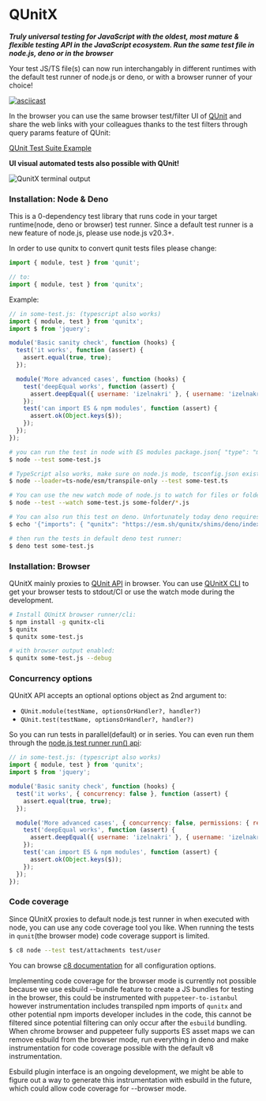 # QUnitX

***Truly universal testing for JavaScript with the oldest, most mature & flexible
testing API in the JavaScript ecosystem. Run the same test file in node.js, deno or in the browser***

Your test JS/TS file(s) can now run interchangably in different runtimes with
the default test runner of node.js or deno, or with a browser runner of your
choice!

[![asciicast](https://asciinema.org/a/597066.svg)](https://asciinema.org/a/597066?autoplay=1)

In the browser you can use the same browser test/filter UI of
[QUnit](https://github.com/qunitjs/qunit) and share the web links with your
colleagues thanks to the test filters through query params feature of QUnit:

[QUnit Test Suite Example](https://objectmodel.js.org/test/?moduleId=6e15ed5f&moduleId=950ec9c5)

**UI visual automated tests also possible with QUnit!**

![QunitX terminal output](https://raw.githubusercontent.com/izelnakri/qunitx/main/docs/qunitx-help-stdout.png)

### Installation: Node & Deno

This is a 0-dependency test library that runs code in your target runtime(node,
deno or browser) test runner. Since a default test runner is a new feature of node.js, please use node.js v20.3+.

In order to use qunitx to convert qunit tests files please change:

```js
import { module, test } from 'qunit';

// to:
import { module, test } from 'qunitx';
```

Example:

```js
// in some-test.js: (typescript also works)
import { module, test } from 'qunitx';
import $ from 'jquery';

module('Basic sanity check', function (hooks) {
  test('it works', function (assert) {
    assert.equal(true, true);
  });

  module('More advanced cases', function (hooks) {
    test('deepEqual works', function (assert) {
      assert.deepEqual({ username: 'izelnakri' }, { username: 'izelnakri' });
    });
    test('can import ES & npm modules', function (assert) {
      assert.ok(Object.keys($));
    });
  });
});
```

```zsh
# you can run the test in node with ES modules package.json{ "type": "module" }
$ node --test some-test.js

# TypeScript also works, make sure on node.js mode, tsconfig.json exists with compilerOptions.module & compilerOptions.moduleResolution set to "NodeNext":
$ node --loader=ts-node/esm/transpile-only --test some-test.ts

# You can use the new watch mode of node.js to watch for files or folder patterns
$ node --test --watch some-test.js some-folder/*.js

# You can also run this test on deno. Unfortunately today deno requires one extra step to create a deno.json file:
$ echo '{"imports": { "qunitx": "https://esm.sh/qunitx/shims/deno/index.js" } }' > deno.json

# then run the tests in default deno test runner:
$ deno test some-test.js
```

### Installation: Browser

QUnitX mainly proxies to [QUnit
API](https://api.qunitjs.com/QUnit/module/#hooks-on-nested-modules) in browser.
You can use [QUnitX CLI](https://github.com/izelnakri/qunitx-cli) to get your
browser tests to stdout/CI or use the watch mode during the development.

```zsh
# Install QUnitX browser runner/cli:
$ npm install -g qunitx-cli
$ qunitx
$ qunitx some-test.js

# with browser output enabled:
$ qunitx some-test.js --debug

```

### Concurrency options

QUnitX API accepts an optional options object as 2nd argument to:
- `QUnit.module(testName, optionsOrHandler?, handler?)`
- `QUnit.test(testName, optionsOrHandler?, handler?)`

So you can run tests in parallel(default) or in series. You can even run them
through the [node.js test runner run()
api](https://nodejs.org/api/test.html#runoptions):

```js
// in some-test.js: (typescript also works)
import { module, test } from 'qunitx';
import $ from 'jquery';

module('Basic sanity check', function (hooks) {
  test('it works', { concurrency: false }, function (assert) {
    assert.equal(true, true);
  });

  module('More advanced cases', { concurrency: false, permissions: { read: true }, sanitizeExit: false }, function (hooks) {
    test('deepEqual works', function (assert) {
      assert.deepEqual({ username: 'izelnakri' }, { username: 'izelnakri' });
    });
    test('can import ES & npm modules', function (assert) {
      assert.ok(Object.keys($));
    });
  });
});
```

### Code coverage

Since QUnitX proxies to default node.js test runner in when executed with node,
you can use any code coverage tool you like. When running the tests in
`qunit`(the browser mode) code coverage support is limited.

```zsh
$ c8 node --test test/attachments test/user
```

You can browse [c8 documentation](https://github.com/bcoe/c8) for all
configuration options.

Implementing code coverage for the browser mode is currently not possible
because we use esbuild --bundle feature to create a JS bundles for testing in
the browser, this could be instrumented with `puppeteer-to-istanbul` however
instrumentation includes transpiled npm imports of `qunitx` and other potential
npm imports developer includes in the code, this cannot be filtered since
potential filtering can only occur after the `esbuild` bundling. When chrome
browser and puppeteer fully supports ES asset maps we can remove esbuild from
the browser mode, run everything in deno and make instrumentation for code
coverage possible with the default v8 instrumentation.

Esbuild plugin interface is an ongoing development, we might be able to figure
out a way to generate this instrumentation with esbuild in the future, which
could allow code coverage for --browser mode.
